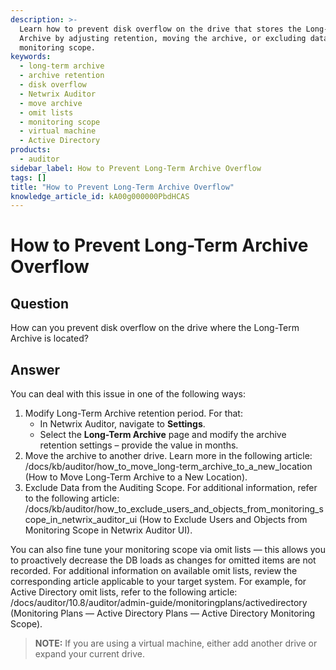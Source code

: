 ```yaml
---
description: >-
  Learn how to prevent disk overflow on the drive that stores the Long-Term
  Archive by adjusting retention, moving the archive, or excluding data from
  monitoring scope.
keywords:
  - long-term archive
  - archive retention
  - disk overflow
  - Netwrix Auditor
  - move archive
  - omit lists
  - monitoring scope
  - virtual machine
  - Active Directory
products:
  - auditor
sidebar_label: How to Prevent Long-Term Archive Overflow
tags: []
title: "How to Prevent Long-Term Archive Overflow"
knowledge_article_id: kA00g000000PbdHCAS
---
```


# How to Prevent Long-Term Archive Overflow

## Question

How can you prevent disk overflow on the drive where the Long-Term Archive is located?

## Answer

You can deal with this issue in one of the following ways:

1. Modify Long-Term Archive retention period. For that:
   - In Netwrix Auditor, navigate to **Settings**.
   - Select the **Long-Term Archive** page and modify the archive retention settings – provide the value in months.
2. Move the archive to another drive. Learn more in the following article: /docs/kb/auditor/how_to_move_long-term_archive_to_a_new_location (How to Move Long-Term Archive to a New Location).
3. Exclude Data from the Auditing Scope. For additional information, refer to the following article: /docs/kb/auditor/how_to_exclude_users_and_objects_from_monitoring_scope_in_netwrix_auditor_ui (How to Exclude Users and Objects from Monitoring Scope in Netwrix Auditor UI).

You can also fine tune your monitoring scope via omit lists — this allows you to proactively decrease the DB loads as changes for omitted items are not recorded. For additional information on available omit lists, review the corresponding article applicable to your target system. For example, for Active Directory omit lists, refer to the following article: /docs/auditor/10.8/auditor/admin-guide/monitoringplans/activedirectory (Monitoring Plans — Active Directory Plans — Active Directory Monitoring Scope).

> **NOTE:** If you are using a virtual machine, either add another drive or expand your current drive.
